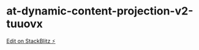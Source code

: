 # at-dynamic-content-projection-v2-tuuovx

[Edit on StackBlitz ⚡️](https://stackblitz.com/edit/at-dynamic-content-projection-v2-tuuovx)